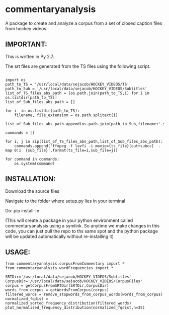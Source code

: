 # commentaryanalysis
A package to create and analyze a corpus from a set of closed caption files from hockey videos.


IMPORTANT: 
---------
This is written in Py 2.7. 

The srt files are generated from the TS files using the following script.

```

import os
path_to_TS = '/usr/local/data/sejacob/HOCKEY_VIDEOS/TS'
path_to_Sub = '/usr/local/data/sejacob/HOCKEY_VIDEOS/Subtitles'
list_of_TS_files_abs_path = [os.path.join(path_to_TS,i) for i in os.listdir(path_to_TS)]
list_of_Sub_files_abs_path = []

for i  in os.listdir(path_to_TS):
    filename, file_extension = os.path.splitext(i)
    list_of_Sub_files_abs_path.append(os.path.join(path_to_Sub,filename+'.srt'))

commands = []

for i, j in zip(list_of_TS_files_abs_path,list_of_Sub_files_abs_path):
    commands.append('ffmpeg -f lavfi -i movie={ts_file}[out+subcc]  -map 0:1  {sub_file}'.format(ts_file=i,sub_file=j))

for command in commands:
    os.system(command)
```

INSTALLATION:
-------------
Download the source files

Navigate to the folder where setup.py lies in your terminal

Do: pip install -e .

(This will create a package in your python environment called commentaryanalysis using a symlink. So anytime we make changes in this code, you can just pull the repo to ths same spot and the python package will be updated automatically without re-installing it)

USAGE:
------
```
from commentaryanalysis.corpusFromCommentary import *
from commentaryanalysis.wordFrequencies import *

SRTDir='/usr/local/data/sejacob/HOCKEY_VIDEOS/Subtitles'
CorpusDir='/usr/local/data/sejacob/HOCKEY_VIDEOS/CorpusFiles'
corpus = getCorpusFromSRTDir(SRTDir,CorpusDir)
words_from_corpus = getWordsFromCorpus(corpus)
filtered_words = remove_stopwords_from_corpus_words(words_from_corpus)
normalized_fqdist = normalized_sorted_frequency_distribution(filtered_words)
plot_normalized_frequency_distribution(normalized_fqdist,n=35)
```
